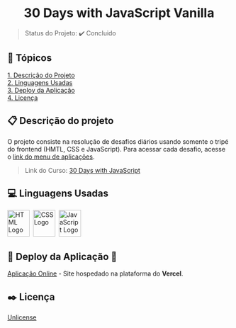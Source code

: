 <h1 align="center">30 Days with JavaScript Vanilla</h1>

<p align="center">
  <!--Badges-->
</p>

> Status do Projeto: :heavy_check_mark: Concluido

## :bookmark_tabs: Tópicos
[1. Descrição do Projeto](#descrição-do-projeto)<br>
[2. Linguagens Usadas](#linguagens-usadas)<br>
[3. Deploy da Aplicação](#deploy-da-aplicação-dash)<br>
[4. Licença](#licença)<br>

## :clipboard: Descrição do projeto
O projeto consiste na resolução de desafios diários usando somente o tripé do frontend (HMTL, CSS e JavaScript).
Para acessar cada desafio, acesse o [link do menu de aplicações](https://30-days-vanilla-js-coding-challenge.vercel.app/).

> Link do Curso: [30 Days with JavaScript](https://javascript30.com/)

## :computer: Linguagens Usadas
<div>
    <img alt="HTML Logo" height="60" width="50" src="https://raw.githubusercontent.com/get-icon/geticon/fc0f660daee147afb4a56c64e12bde6486b73e39/icons/html-5.svg" />&nbsp;
    <img alt="CSS Logo" height="60" width="50" src="https://raw.githubusercontent.com/get-icon/geticon/fc0f660daee147afb4a56c64e12bde6486b73e39/icons/css-3.svg" />&nbsp;
    <img alt="JavaScript Logo" height="60" width="50" src="https://raw.githubusercontent.com/get-icon/geticon/fc0f660daee147afb4a56c64e12bde6486b73e39/icons/javascript.svg" />
</div>

## :open_file_folder: Deploy da Aplicação :dash:
[Aplicação Online](https://30-days-vanilla-js-coding-challenge-nif5qm5zo-volaxy.vercel.app/) - Site hospedado na plataforma do **Vercel**.

## :black_nib: Licença
[Unlicense](https://unlicense.org)
